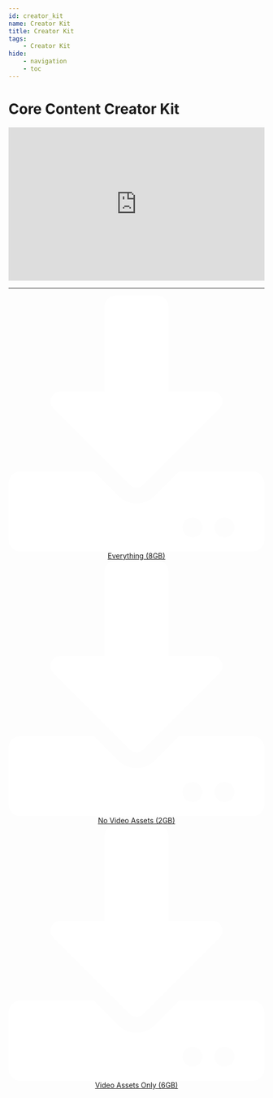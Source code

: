 ```yaml
---
id: creator_kit
name: Creator Kit
title: Creator Kit
tags:
    - Creator Kit
hide:
    - navigation
    - toc
---
```


<style>
.google-slides-container {
    position: relative;
    width: 100%;
    padding-top: 60%;
    overflow: hidden;
}

.google-slides-container iframe {
    position: absolute;
    top: 0;
    left: 0;
    width: 100%;
    height: 100%;
}
</style>

# Core Content Creator Kit

<div class="google-slides-container">
<iframe src="https://docs.google.com/presentation/d/e/2PACX-1vTirg6wN7kiRXevYeBu9SVRcT3cPAK6NxxFMf6Se68gAdlYDWIo5H6gOllrsteX5tpgBp3krfOxDBFX/embed?start=false&loop=false&delayms=3000" frameborder="0" width="960" height="569" allowfullscreen="true" mozallowfullscreen="true" webkitallowfullscreen="true"></iframe>
</div>

<hr/>
<div style="text-align: center; margin-left: auto; margin-right: auto;">
<a class="download-button core" href="https://drive.google.com/drive/folders/1abjMOdBO5uP2EvVTUX26lTEdEsJyxnT6" title="Download All" target="_blank" rel="noopener"><svg xmlns="http://www.w3.org/2000/svg" viewBox="0 0 512 512" fill="white"><path d="M216 0h80c13.3 0 24 10.7 24 24v168h87.7c17.8 0 26.7 21.5 14.1 34.1L269.7 378.3c-7.5 7.5-19.8 7.5-27.3 0L90.1 226.1c-12.6-12.6-3.7-34.1 14.1-34.1H192V24c0-13.3 10.7-24 24-24zm296 376v112c0 13.3-10.7 24-24 24H24c-13.3 0-24-10.7-24-24V376c0-13.3 10.7-24 24-24h146.7l49 49c20.1 20.1 52.5 20.1 72.6 0l49-49H488c13.3 0 24 10.7 24 24zm-124 88c0-11-9-20-20-20s-20 9-20 20 9 20 20 20 20-9 20-20zm64 0c0-11-9-20-20-20s-20 9-20 20 9 20 20 20 20-9 20-20z"></path></svg>
Everything (8GB)</a>
<a class="download-button core" href="https://drive.google.com/drive/folders/1abjMOdBO5uP2EvVTUX26lTEdEsJyxnT6" title="Download All (No Video Assets - 2GB)" target="_blank" rel="noopener"><svg xmlns="http://www.w3.org/2000/svg" viewBox="0 0 512 512" fill="white"><path d="M216 0h80c13.3 0 24 10.7 24 24v168h87.7c17.8 0 26.7 21.5 14.1 34.1L269.7 378.3c-7.5 7.5-19.8 7.5-27.3 0L90.1 226.1c-12.6-12.6-3.7-34.1 14.1-34.1H192V24c0-13.3 10.7-24 24-24zm296 376v112c0 13.3-10.7 24-24 24H24c-13.3 0-24-10.7-24-24V376c0-13.3 10.7-24 24-24h146.7l49 49c20.1 20.1 52.5 20.1 72.6 0l49-49H488c13.3 0 24 10.7 24 24zm-124 88c0-11-9-20-20-20s-20 9-20 20 9 20 20 20 20-9 20-20zm64 0c0-11-9-20-20-20s-20 9-20 20 9 20 20 20 20-9 20-20z"></path></svg>
No Video Assets (2GB)</a>
<a class="download-button core" href="https://drive.google.com/drive/folders/1DRv54w9AazmWFBeKEWYwaoe8CTIIfplC" title="Download All (Video Assets Only - 6GB)" target="_blank" rel="noopener"><svg xmlns="http://www.w3.org/2000/svg" viewBox="0 0 512 512" fill="white"><path d="M216 0h80c13.3 0 24 10.7 24 24v168h87.7c17.8 0 26.7 21.5 14.1 34.1L269.7 378.3c-7.5 7.5-19.8 7.5-27.3 0L90.1 226.1c-12.6-12.6-3.7-34.1 14.1-34.1H192V24c0-13.3 10.7-24 24-24zm296 376v112c0 13.3-10.7 24-24 24H24c-13.3 0-24-10.7-24-24V376c0-13.3 10.7-24 24-24h146.7l49 49c20.1 20.1 52.5 20.1 72.6 0l49-49H488c13.3 0 24 10.7 24 24zm-124 88c0-11-9-20-20-20s-20 9-20 20 9 20 20 20 20-9 20-20zm64 0c0-11-9-20-20-20s-20 9-20 20 9 20 20 20 20-9 20-20z"></path></svg>
Video Assets Only (6GB)</a>
</div>
